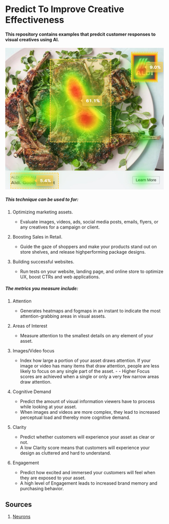 # Predict To Improve Creative Effectiveness

#### This repository contains examples that predcit customer responses to visual creatives using AI.

<p align="center">
    <img src="/Images/Aldi_Social_attention_heatmap.png" width="800" height="450">
</p>

##### This technique can be used to for:
1. Optimizing marketing assets.
    - Evaluate images, videos, ads, social media posts, emails, flyers, or any creatives for a campaign or client.

2. Boosting Sales in Retail.
    - Guide the gaze of shoppers and make your products stand out on store shelves, and release highperforming package designs.

3. Building successful websites.
    - Run tests on your website, landing page, and online store to optimize UX, boost CTRs and web applications.

##### The metrics you measure include:
1. Attention
    - Generates heatmaps and fogmaps in an instant to indicate the most attention-grabbing areas in visual assets.

2. Areas of Interest
    - Measure attention to the smallest details on any element of your asset.

3. Images/Video focus
    - Index how large a portion of your asset draws attention. If your image or video has many items that draw attention, people are less likely to focus on any single part of the asset.  - - Higher Focus scores are achieved when a single or only a very few narrow areas draw attention.

4. Cognitive Demand
    - Predict the amount of visual information viewers have to process while looking at your asset. 
    - When images and videos are more complex, they lead to increased perceptual load and thereby more cognitive demand.

5. Clarity 
    - Predict whether customers will experience your asset as clear or not. 
    - A low Clarity score means that customers will experience your design as cluttered and hard to understand.

6. Engagement
    - Predict how excited and immersed your customers will feel when they are exposed to your asset.
    - A high level of Engagement leads to increased brand memory and purchasing behavior.








## Sources
1. [Neurons](https://www.neuronsinc.com/)

